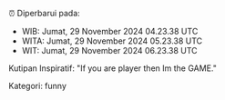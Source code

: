 ⏰ Diperbarui pada:
- WIB: Jumat, 29 November 2024 04.23.38 UTC
- WITA: Jumat, 29 November 2024 05.23.38 UTC
- WIT: Jumat, 29 November 2024 06.23.38 UTC

Kutipan Inspiratif:
"If you are player then Im the GAME."


Kategori: funny


